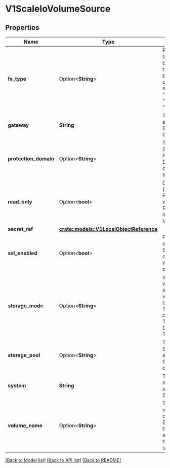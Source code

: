# V1ScaleIoVolumeSource

## Properties

Name | Type | Description | Notes
------------ | ------------- | ------------- | -------------
**fs_type** | Option<**String**> | Filesystem type to mount. Must be a filesystem type supported by the host operating system. Ex. \"ext4\", \"xfs\", \"ntfs\". Default is \"xfs\". | [optional]
**gateway** | **String** | The host address of the ScaleIO API Gateway. | 
**protection_domain** | Option<**String**> | The name of the ScaleIO Protection Domain for the configured storage. | [optional]
**read_only** | Option<**bool**> | Defaults to false (read/write). ReadOnly here will force the ReadOnly setting in VolumeMounts. | [optional]
**secret_ref** | [**crate::models::V1LocalObjectReference**](v1.LocalObjectReference.md) |  | 
**ssl_enabled** | Option<**bool**> | Flag to enable/disable SSL communication with Gateway, default false | [optional]
**storage_mode** | Option<**String**> | Indicates whether the storage for a volume should be ThickProvisioned or ThinProvisioned. Default is ThinProvisioned. | [optional]
**storage_pool** | Option<**String**> | The ScaleIO Storage Pool associated with the protection domain. | [optional]
**system** | **String** | The name of the storage system as configured in ScaleIO. | 
**volume_name** | Option<**String**> | The name of a volume already created in the ScaleIO system that is associated with this volume source. | [optional]

[[Back to Model list]](../README.md#documentation-for-models) [[Back to API list]](../README.md#documentation-for-api-endpoints) [[Back to README]](../README.md)


